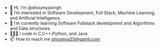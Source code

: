 - 👋 Hi, I’m @shoumyasingh
- 👀 I’m interested in Software Development, Full Stack, Machine Learning, and Artificial Intelligence.
- 🌱 I’m currently learning Software Fullstack development and  Algorithms and Data structures.
- 👩🏼‍💻  I code in C,C++,Python, and Java.
- 📫 How to reach me shoumya25@gamil.com

<!---
shoumyasingh/shoumyasingh is a ✨ special ✨ repository because its `README.md` (this file) appears on your GitHub profile.
You can click the Preview link to take a look at your changes.
--->
